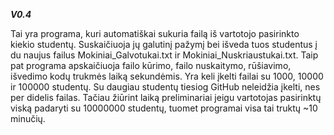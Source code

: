 ***V0.4***

Tai yra programa, kuri automatiškai sukuria failą iš vartotojo pasirinkto kiekio studentų. Suskaičiuoja jų galutinį pažymį bei išveda tuos studentus į du naujus failus Mokiniai_Galvotukai.txt ir Mokiniai_Nuskriaustukai.txt. Taip pat programa apskaičiuoja failo kūrimo, failo nuskaitymo, rūšiavimo, išvedimo kodų trukmės laiką sekundėmis.
Yra keli įkelti failai su 1000, 10000 ir 100000 studentų. Su daugiau studentų tiesiog GitHub neleidžia įkelti, nes per didelis failas. Tačiau žiūrint laiką preliminariai jeigu vartotojas pasirinktų viską padaryti su 10000000 studentų, tuomet programai visa tai truktų ~10 minučių.
